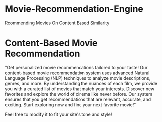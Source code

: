 # Movie-Recommendation-Engine
Rcommending Movies On Content Based Similarity



# Content-Based Movie Recommendation
"Get personalized movie recommendations tailored to your taste! Our content-based movie recommendation system uses advanced Natural Language Processing (NLP) techniques to analyze movie descriptions, genres, and more. By understanding the nuances of each film, we provide you with a curated list of movies that match your interests. Discover new favorites and explore the world of cinema like never before. Our system ensures that you get recommendations that are relevant, accurate, and exciting. Start exploring now and find your next favorite movie!"

Feel free to modify it to fit your site's tone and style!
